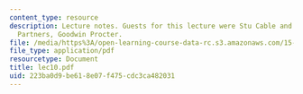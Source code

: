 ```yaml
---
content_type: resource
description: Lecture notes. Guests for this lecture were Stu Cable and Jim Matarese,
  Partners, Goodwin Procter.
file: /media/https%3A/open-learning-course-data-rc.s3.amazonaws.com/15-617-the-law-of-corporate-finance-and-financial-markets-spring-2004/223ba0d9be618e07f475cdc3ca482031_lec10.pdf
file_type: application/pdf
resourcetype: Document
title: lec10.pdf
uid: 223ba0d9-be61-8e07-f475-cdc3ca482031
---
```

